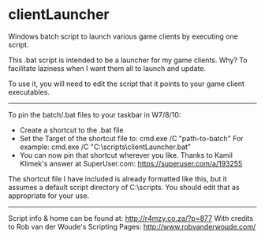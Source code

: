 # clientLauncher
Windows batch script to launch various game clients by executing one script.

This .bat script is intended to be a launcher for my game clients.
Why? To facilitate laziness when I want them all to launch and update.

To use it, you will need to edit the script that it points to your game client executables.

-----
To pin the batch/.bat files to your taskbar in W7/8/10:
  - Create a shortcut to the .bat file
  - Set the Target of the shortcut file to:
      cmd.exe /C "path-to-batch"
        For example: cmd.exe /C "C:\scripts\clientLauncher.bat"
  - You can now pin that shortcut wherever you like.
Thanks to Kamil Klimek's answer at SuperUser.com: https://superuser.com/a/193255

The shortcut file I have included is already formatted like this, but it assumes a default script directory of C:\scripts\.
You should edit that as appropriate for your use.

-----
Script info & home can be found at: http://r4mzy.co.za/?p=877
With credits to Rob van der Woude's Scripting Pages: http://www.robvanderwoude.com/
